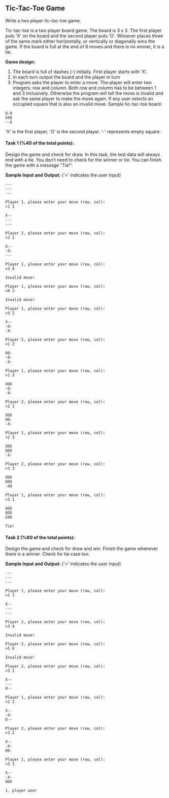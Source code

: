 ## Tic-Tac-Toe Game

Write a two player tic-tac-toe game.

Tic-tac-toe is a two player board game. The board is 3 x 3. The first player puts 'X' on the board and the second player puts 'O'. Whoever places three of the same mark either horizontally, or vertically or diagonally wins the game. If the board is full at the end of 9 moves and there is no winner, it is a tie.

**Game design:**
1. The board is full of dashes (-) initially. First player starts with ‘X’.
2. In each turn output the board and the player in turn
3. Program asks the player to enter a move. The player will enter two integers; row and column. Both row and column has to be between 1 and 3 inclusively. Otherwise the program will tell the move is invalid and ask the same player to make the move again. If any user selects an occupied square that is also an invalid move.
Sample tic-tac-toe board:

```
O-O
XXO
--X
```

'X' is the first player, 'O' is the second player. '-' represents empty square.



#### Task 1 (%40 of the total points):

Design the game and check for draw. In this task,  the test data will always end with a tie. You don’t need to check for the winner or tie. You can finish the game with a message “Tie!”.

**Sample Input and Output:**
('>' indicates the user input)


```
---
---
---

Player 1, please enter your move (row, col):
>1 1

X--
---
---

Player 2, please enter your move (row, col):
>2 2

X--
-O-
---

Player 1, please enter your move (row, col):
>3 4

Invalid move!

Player 1, please enter your move (row, col):
>0 2

Invalid move!

Player 1, please enter your move (row, col):
>3 2

X--
-O-
-X-

Player 2, please enter your move (row, col):
>1 2

XO-
-O-
-X-

Player 1, please enter your move (row, col):
>1 3

XOX
-O-
-X-

Player 2, please enter your move (row, col):
>2 1

XOX
OO-
-X-

Player 1, please enter your move (row, col):
>2 3

XOX
OOX
-X-

Player 2, please enter your move (row, col):
>3 3

XOX
OOX
-XO

Player 1, please enter your move (row, col):
>3 1

XOX
OOX
XXO

Tie!
```

#### Task 2 (%60 of the total points):

Design the game and check for draw and win. Finish the game whenever there is a winner. Check for tie case too.

**Sample Input and Output:**
('>' indicates the user input)

```
---
---
---

Player 1, please enter your move (row, col):
>1 1

X--
---
---

Player 2, please enter your move (row, col):
>3 4

Invalid move!

Player 2, please enter your move (row, col):
>5 6

Invalid move!

Player 2, please enter your move (row, col):
>3 1

X--
---
O--

Player 1, please enter your move (row, col):
>2 2

X--
-X-
O--

Player 2, please enter your move (row, col):
>3 2

X--
-X-
OO-

Player 1, please enter your move (row, col):
>3 3

X--
-X-
OOX

1. player won!
```

